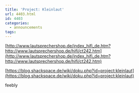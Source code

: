 ```yaml
---
title: 'Project: Kleinlaut'
url: 4403.html
id: 4403
categories:
  - announcements
tags:
---
```


[http://www.lautsprechershop.de/index_hifi_de.htm?http://www.lautsprechershop.de/hifi/ct242.htm](http://www.lautsprechershop.de/index_hifi_de.htm?http://www.lautsprechershop.de/hifi/ct242.htm)

[https://blog.shackspace.de/wiki/doku.php?id=project:kleinlaut](https://blog.shackspace.de/wiki/doku.php?id=project:kleinlaut)

feebly